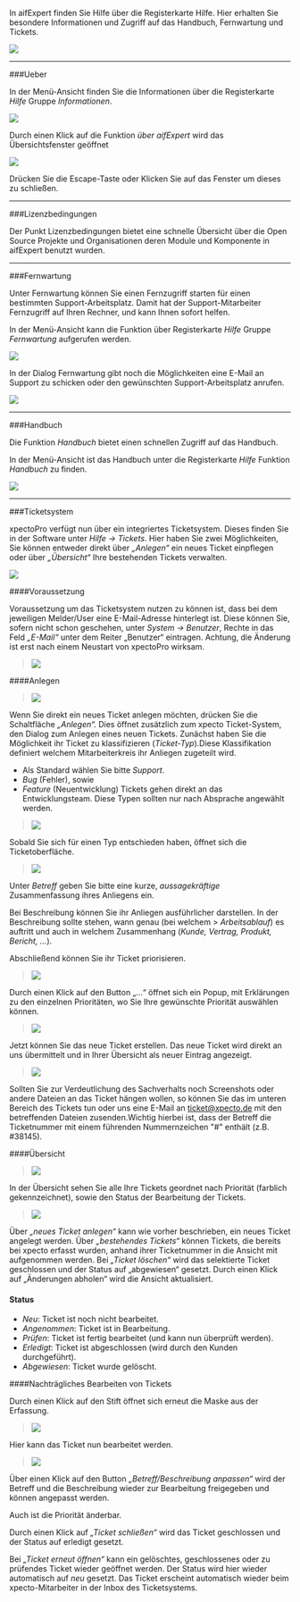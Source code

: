 In aifExpert finden Sie Hilfe über die Registerkarte Hilfe. Hier erhalten Sie besondere Informationen und  Zugriff auf das Handbuch, Fernwartung und Tickets.

![](http://xpecto.github.io/docs/aifExpert/aifExpert2.png)


----------

###Ueber


In der Menü-Ansicht finden Sie die Informationen über die Registerkarte *Hilfe* Gruppe *Informationen*.

![](http://xpecto.github.io/docs/aifExpert/aifExpert3.png)

Durch einen Klick auf die Funktion *über aifExpert* wird das Übersichtsfenster geöffnet

![](http://xpecto.github.io/docs/aifExpert/aifExpert4.png)

Drücken Sie die Escape-Taste oder Klicken Sie auf das Fenster um dieses zu schließen.


----------

###Lizenzbedingungen


Der Punkt Lizenzbedingungen bietet eine schnelle Übersicht über die Open Source Projekte und Organisationen deren Module und  Komponente in aifExpert benutzt wurden.


----------

###Fernwartung


Unter Fernwartung können Sie einen Fernzugriff starten für einen bestimmten Support-Arbeitsplatz. Damit hat der Support-Mitarbeiter Fernzugriff auf Ihren Rechner, und kann Ihnen sofort helfen. 

In der Menü-Ansicht kann die Funktion über Registerkarte *Hilfe* Gruppe *Fernwartung* aufgerufen werden.

![](http://xpecto.github.io/docs/aifExpert/aifExpert5.png)

In der Dialog Fernwartung gibt noch die Möglichkeiten eine E-Mail an Support zu schicken oder den gewünschten Support-Arbeitsplatz anrufen.

![](http://xpecto.github.io/docs/aifExpert/aifExpert10.png)


----------

###Handbuch


Die Funktion *Handbuch* bietet einen schnellen Zugriff auf das Handbuch.

In der Menü-Ansicht ist das Handbuch unter die Registerkarte *Hilfe* Funktion *Handbuch* zu finden.

![](http://xpecto.github.io/docs/aifExpert/aifExpert6.png)


----------

###Ticketsystem


xpectoPro verfügt nun über ein integriertes Ticketsystem. Dieses finden Sie in der Software unter *Hilfe -> Tickets*. Hier haben Sie zwei Möglichkeiten, Sie können entweder direkt über *„Anlegen“* ein neues Ticket einpflegen oder über *„Übersicht“* Ihre bestehenden Tickets verwalten. 

 ![](http://xpecto.github.io/docs/aifExpert/aifExpert9.png)

####Voraussetzung 

Voraussetzung um das Ticketsystem nutzen zu können ist, dass bei dem jeweiligen Melder/User eine E-Mail-Adresse hinterlegt ist. Diese können Sie, sofern nicht schon geschehen, unter *System -> Benutzer*, Rechte in das Feld *„E-Mail“*  unter dem Reiter „Benutzer“ eintragen. Achtung, die Änderung ist erst nach einem Neustart von xpectoPro wirksam. 

 

> ![ ](http://xpecto.github.io/docs/aifExpert/img_TS_002.png)

 

####Anlegen

>![](http://xpecto.github.io/docs/aifExpert/aifExpert7.png)

Wenn Sie direkt ein neues Ticket anlegen möchten, drücken Sie die Schaltfläche *„Anlegen“.* Dies öffnet zusätzlich zum xpecto Ticket-System, den Dialog zum Anlegen eines neuen Tickets. Zunächst haben Sie die Möglichkeit ihr Ticket zu klassifizieren (*Ticket-Typ*).Diese Klassifikation definiert welchem Mitarbeiterkreis ihr Anliegen zugeteilt wird.



* Als Standard wählen Sie bitte *Support*. 
* *Bug* (Fehler), sowie 
* *Feature* (Neuentwicklung) Tickets gehen direkt an das Entwicklungsteam.  Diese Typen sollten nur nach Absprache angewählt werden.

 

>  ![](http://xpecto.github.io/docs/aifExpert/img_TS_003.png)

Sobald Sie sich für einen Typ entschieden haben, öffnet sich die Ticketoberfläche.
 
>  ![](http://xpecto.github.io/docs/aifExpert/img_TS_004.png)
 
Unter *Betreff* geben Sie bitte eine kurze, *aussagekräftige* Zusammenfassung ihres Anliegens ein.

 Bei Beschreibung können Sie ihr Anliegen ausführlicher darstellen. In der Beschreibung sollte stehen, wann genau (bei welchem > *Arbeitsablauf*) es auftritt und auch in welchem Zusammenhang  (*Kunde, Vertrag, Produkt, Bericht, …*).

 Abschließend können Sie ihr Ticket priorisieren.  

>  ![](http://xpecto.github.io/docs/aifExpert/img_TS_005.png)

Durch einen Klick auf den Button „…“ öffnet sich ein Popup, mit Erklärungen zu den einzelnen Prioritäten, wo Sie Ihre gewünschte Priorität auswählen können.

>  ![](http://xpecto.github.io/docs/aifExpert/img_TS_006.png)

Jetzt können Sie das neue Ticket erstellen. Das neue Ticket wird direkt an uns übermittelt und in Ihrer Übersicht als neuer Eintrag angezeigt. 

>  ![](http://xpecto.github.io/docs/aifExpert/img_TS_007.png)

Sollten Sie zur Verdeutlichung des Sachverhalts noch Screenshots oder andere Dateien an das Ticket hängen wollen, so können Sie das im unteren Bereich des Tickets tun oder uns eine E-Mail an ticket@xpecto.de mit den betreffenden Dateien zusenden.Wichtig hierbei ist, dass der Betreff die Ticketnummer mit einem führenden Nummernzeichen "#"  enthält (z.B. #38145).

####Übersicht
> ![](http://xpecto.github.io/docs/aifExpert/aifExpert8.png)

In der Übersicht sehen Sie alle Ihre Tickets geordnet nach Priorität (farblich gekennzeichnet), sowie den Status der Bearbeitung der Tickets.
 

>  ![](http://xpecto.github.io/docs/aifExpert/img_TS_008.png)

Über *„neues Ticket anlegen“* kann wie vorher beschrieben, ein neues Ticket angelegt werden. Über *„bestehendes Tickets“* können Tickets, die bereits bei xpecto erfasst wurden, anhand ihrer Ticketnummer in
die Ansicht mit aufgenommen werden. Bei *„Ticket löschen“* wird das selektierte Ticket geschlossen und der Status auf „abgewiesen“ gesetzt. Durch einen Klick auf „Änderungen abholen“ wird die Ansicht aktualisiert.

#### Status

 
* *Neu*: Ticket ist noch nicht bearbeitet.
* *Angenommen*: Ticket ist in Bearbeitung.
* *Prüfen*: Ticket ist fertig bearbeitet (und kann nun überprüft werden).
* *Erledigt*: Ticket ist abgeschlossen (wird durch den Kunden durchgeführt).
* *Abgewiesen*: Ticket wurde gelöscht.

####Nachträgliches Bearbeiten von Tickets

Durch einen Klick auf den Stift öffnet sich erneut die Maske aus der Erfassung.

>  ![](http://xpecto.github.io/docs/aifExpert/img_TS_009.png)

Hier kann das Ticket nun bearbeitet werden.

> ![](http://xpecto.github.io/docs/aifExpert/img_TS_010.png)

Über einen Klick auf den Button *„Betreff/Beschreibung anpassen“* wird der Betreff und die Beschreibung wieder zur Bearbeitung freigegeben und können angepasst werden.

Auch ist die Priorität änderbar.
 
Durch einen Klick auf *„Ticket schließen“* wird das Ticket geschlossen und der Status auf erledigt gesetzt. 

Bei *„Ticket erneut öffnen“* kann ein gelöschtes, geschlossenes oder zu prüfendes Ticket wieder geöffnet werden. Der Status wird hier wieder automatisch auf *neu* gesetzt. Das Ticket erscheint automatisch
wieder beim xpecto-Mitarbeiter in der Inbox des Ticketsystems.







